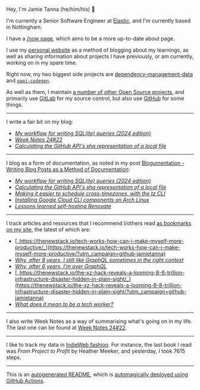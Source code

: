 Hey, I'm Jamie
Tanna (he/him/his) 👋

I'm currently a Senior Software Engineer at [Elastic](https://elastic.co/), and I'm currently based in Nottingham.

I have a [/now page](https://www.jvt.me/now/?utm_campaign=github-jamietanna), which aims to be a more up-to-date about page.

I use my [personal website](https://www.jvt.me/?utm_campaign=github-jamietanna) as a method of blogging about my learnings, as well as sharing information about projects I have previously, or am currently, working on in my spare time.

Right now, my two biggest side projects are [dependency-management-data](https://dmd.tanna.dev) and [`oapi-codegen`](https://github.com/deepmap/oapi-codegen/).

As well as them, I maintain [a number of other Open Source projects](https://www.jvt.me/open-source/?utm_campaign=github-jamietanna), and primarily use [GitLab](https://gitlab.com/jamietanna) for my source control, but also use [GitHub](https://github.com/jamietanna) for some things.

---

I write a fair bit on my blog:


- [_My workflow for writing SQL(ite) queries (2024 edition)_](https://www.jvt.me/posts/2024/06/07/sql-workflow/?utm_campaign=github-jamietanna)
- [_Week Notes 24#22_](https://www.jvt.me/week-notes/2024/22/?utm_campaign=github-jamietanna)
- [_Calculating the GitHub API's sha representation of a local file_](https://www.jvt.me/posts/2024/05/30/github-sha/?utm_campaign=github-jamietanna)

---

I blog as a form of documentation, as noted in my post [Blogumentation - Writing Blog Posts as a Method of Documentation](https://www.jvt.me/posts/2017/06/25/blogumentation/?utm_campaign=github-jamietanna):


- [_My workflow for writing SQL(ite) queries (2024 edition)_](https://www.jvt.me/posts/2024/06/07/sql-workflow/?utm_campaign=github-jamietanna)
- [_Calculating the GitHub API's sha representation of a local file_](https://www.jvt.me/posts/2024/05/30/github-sha/?utm_campaign=github-jamietanna)
- [_Making it easier to schedule cross-timezones, with the tz CLI_](https://www.jvt.me/posts/2024/05/15/tz/?utm_campaign=github-jamietanna)
- [_Installing Google Cloud CLI components on Arch Linux_](https://www.jvt.me/posts/2024/05/11/gcloud-component-aur/?utm_campaign=github-jamietanna)
- [_Lessons learned self-hosting Renovate_](https://www.jvt.me/posts/2024/05/03/renovate-self-hosting-lessons/?utm_campaign=github-jamietanna)

---

I track articles and resources that I recommend I/others read [as bookmarks on my site](https://www.jvt.me/kind/bookmarks/?utm_campaign=github-jamietanna), the latest of which are:


- [_https://thenewstack.io/tech-works-how-can-i-make-myself-more-productive/_](https://thenewstack.io/tech-works-how-can-i-make-myself-more-productive/?utm_campaign=github-jamietanna)
- [_Why, after 8 years, I still like GraphQL sometimes in the right context_](https://www.magiroux.com/eight-years-of-graphql?utm_campaign=github-jamietanna)
- [_Why, after 6 years, I’m over GraphQL_](https://bessey.dev/blog/2024/05/24/why-im-over-graphql/?utm_campaign=github-jamietanna)
- [_https://thenewstack.io/the-xz-hack-reveals-a-looming-8-8-trillion-infrastructure-disaster-hidden-in-plain-sight/_](https://thenewstack.io/the-xz-hack-reveals-a-looming-8-8-trillion-infrastructure-disaster-hidden-in-plain-sight/?utm_campaign=github-jamietanna)
- [_What does it mean to be a tech worker?_](https://jacky.wtf/2024/4/kDBb?utm_campaign=github-jamietanna)

---

I also write Week Notes as a way of summarising what's going on in my life. The last one can be found at [Week Notes 24#22](https://www.jvt.me/week-notes/2024/22/?utm_campaign=github-jamietanna).

---

I like to track my data in [IndieWeb fashion](https://indieweb.org/why). For instance, the last book I read was _From Project to Profit_ by Heather Meeker, and yesterday, I took 7615 steps.

---
This is an [autogenerated README](https://www.jvt.me/posts/2022/01/12/autogenerated-profile-readme/?utm_campaign=github-jamietanna), which is [automagically deployed using GitHub Actions](https://github.com/jamietanna/jamietanna/blob/main/.github/workflows/rebuild.yml).
